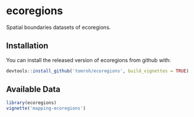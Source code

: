 
# ecoregions

Spatial boundaries datasets of ecoregions.

## Installation

You can install the released version of ecoregions from github with:

``` r
devtools::install_github('tomroh/ecoregions', build_vignettes = TRUE)
```

## Available Data

``` r
library(ecoregions)
vignette('mapping-ecoregions')
```

